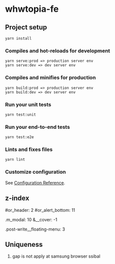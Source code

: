 # whwtopia-fe

## Project setup
```
yarn install
```

### Compiles and hot-reloads for development
```
yarn serve:prod => production server env
yarn serve:dev => dev server env
```

### Compiles and minifies for production
```
yarn build:prod => production server env
yarn build:dev => dev server env
```

### Run your unit tests
```
yarn test:unit
```

### Run your end-to-end tests
```
yarn test:e2e
```

### Lints and fixes files
```
yarn lint
```

### Customize configuration
See [Configuration Reference](https://cli.vuejs.org/config/).


## z-index

#or_header: 2
#or_alert_bottom: 11

.m_modal: 10
  &__cover: -1

.post-write__floating-menu: 3

## Uniqueness

1. gap is not apply at samsung browser ssibal